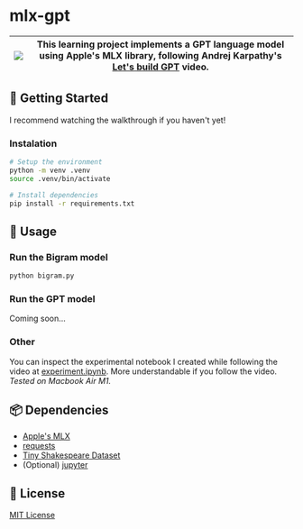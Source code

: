 # mlx-gpt

| [![](https://github.com/DiogoNeves/mlx-gpt/assets/178898/f726440c-e308-4f27-8ecc-3e761eab57db)](https://youtu.be/kCc8FmEb1nY?si=PRVcXtLSZFvnNHjx) | This learning project implements a GPT language model using Apple's MLX library, following Andrej Karpathy's [Let's build GPT](https://youtu.be/kCc8FmEb1nY?si=PRVcXtLSZFvnNHjx) video. |
| --- | --- |

## 🚀 Getting Started
I recommend watching the walkthrough if you haven't yet!

### Instalation
```bash
# Setup the environment
python -m venv .venv
source .venv/bin/activate

# Install dependencies
pip install -r requirements.txt
```

## 🤖 Usage
### Run the Bigram model
```bash
python bigram.py
```

### Run the GPT model
Coming soon...

### Other
You can inspect the experimental notebook I created while following the video at [experiment.ipynb](./experiment.ipynb). More understandable if you follow the video.  
_Tested on Macbook Air M1._

## 📦 Dependencies
- [Apple's MLX](https://ml-explore.github.io/mlx/build/html/index.html)
- [requests](https://requests.readthedocs.io/en/latest/)
- [Tiny Shakespeare Dataset](https://raw.githubusercontent.com/karpathy/char-rnn/master/data/tinyshakespeare/input.txt)
- (Optional) [jupyter](https://docs.jupyter.org/en/latest/)

## 📜 License
[MIT License](./LICENSE)
